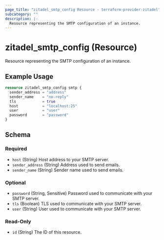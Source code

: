 ```yaml
---
page_title: "zitadel_smtp_config Resource - terraform-provider-zitadel"
subcategory: ""
description: |-
  Resource representing the SMTP configuration of an instance.
---
```


# zitadel_smtp_config (Resource)

Resource representing the SMTP configuration of an instance.

## Example Usage

```terraform
resource zitadel_smtp_config smtp {
  sender_address = "address"
  sender_name    = "no-reply"
  tls            = true
  host           = "localhost:25"
  user           = "user"
  password       = "password"
}
```

<!-- schema generated by tfplugindocs -->
## Schema

### Required

- `host` (String) Host address to your SMTP server.
- `sender_address` (String) Address used to send emails.
- `sender_name` (String) Sender name used to send emails.

### Optional

- `password` (String, Sensitive) Password used to communicate with your SMTP server.
- `tls` (Boolean) TLS used to communicate with your SMTP server.
- `user` (String) User used to communicate with your SMTP server.

### Read-Only

- `id` (String) The ID of this resource.